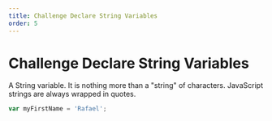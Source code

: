 ```yaml
---
title: Challenge Declare String Variables
order: 5
---
```

# Challenge Declare String Variables

A String variable. It is nothing more than a "string" of characters. JavaScript strings are always wrapped in quotes.

```javascript
var myFirstName = 'Rafael';
```
